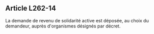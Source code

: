 ## Article L262-14

La demande de revenu de solidarité active est déposée, au choix du demandeur, auprès d'organismes
désignés par décret.

